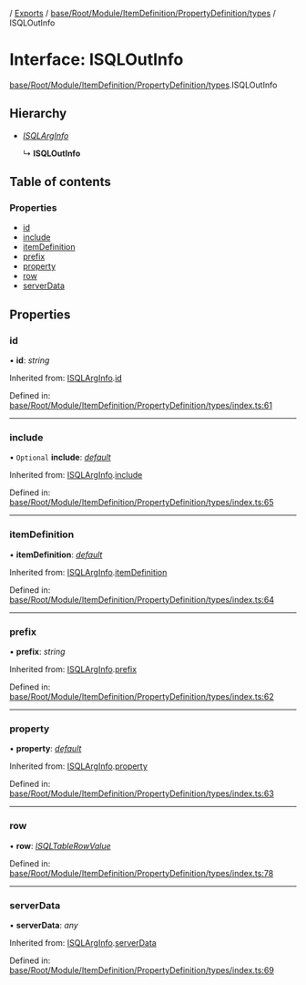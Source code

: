 [](../README.md) / [Exports](../modules.md) / [base/Root/Module/ItemDefinition/PropertyDefinition/types](../modules/base_root_module_itemdefinition_propertydefinition_types.md) / ISQLOutInfo

# Interface: ISQLOutInfo

[base/Root/Module/ItemDefinition/PropertyDefinition/types](../modules/base_root_module_itemdefinition_propertydefinition_types.md).ISQLOutInfo

## Hierarchy

* [*ISQLArgInfo*](base_root_module_itemdefinition_propertydefinition_types.isqlarginfo.md)

  ↳ **ISQLOutInfo**

## Table of contents

### Properties

- [id](base_root_module_itemdefinition_propertydefinition_types.isqloutinfo.md#id)
- [include](base_root_module_itemdefinition_propertydefinition_types.isqloutinfo.md#include)
- [itemDefinition](base_root_module_itemdefinition_propertydefinition_types.isqloutinfo.md#itemdefinition)
- [prefix](base_root_module_itemdefinition_propertydefinition_types.isqloutinfo.md#prefix)
- [property](base_root_module_itemdefinition_propertydefinition_types.isqloutinfo.md#property)
- [row](base_root_module_itemdefinition_propertydefinition_types.isqloutinfo.md#row)
- [serverData](base_root_module_itemdefinition_propertydefinition_types.isqloutinfo.md#serverdata)

## Properties

### id

• **id**: *string*

Inherited from: [ISQLArgInfo](base_root_module_itemdefinition_propertydefinition_types.isqlarginfo.md).[id](base_root_module_itemdefinition_propertydefinition_types.isqlarginfo.md#id)

Defined in: [base/Root/Module/ItemDefinition/PropertyDefinition/types/index.ts:61](https://github.com/onzag/itemize/blob/0569bdf2/base/Root/Module/ItemDefinition/PropertyDefinition/types/index.ts#L61)

___

### include

• `Optional` **include**: [*default*](../classes/base_root_module_itemdefinition_include.default.md)

Inherited from: [ISQLArgInfo](base_root_module_itemdefinition_propertydefinition_types.isqlarginfo.md).[include](base_root_module_itemdefinition_propertydefinition_types.isqlarginfo.md#include)

Defined in: [base/Root/Module/ItemDefinition/PropertyDefinition/types/index.ts:65](https://github.com/onzag/itemize/blob/0569bdf2/base/Root/Module/ItemDefinition/PropertyDefinition/types/index.ts#L65)

___

### itemDefinition

• **itemDefinition**: [*default*](../classes/base_root_module_itemdefinition.default.md)

Inherited from: [ISQLArgInfo](base_root_module_itemdefinition_propertydefinition_types.isqlarginfo.md).[itemDefinition](base_root_module_itemdefinition_propertydefinition_types.isqlarginfo.md#itemdefinition)

Defined in: [base/Root/Module/ItemDefinition/PropertyDefinition/types/index.ts:64](https://github.com/onzag/itemize/blob/0569bdf2/base/Root/Module/ItemDefinition/PropertyDefinition/types/index.ts#L64)

___

### prefix

• **prefix**: *string*

Inherited from: [ISQLArgInfo](base_root_module_itemdefinition_propertydefinition_types.isqlarginfo.md).[prefix](base_root_module_itemdefinition_propertydefinition_types.isqlarginfo.md#prefix)

Defined in: [base/Root/Module/ItemDefinition/PropertyDefinition/types/index.ts:62](https://github.com/onzag/itemize/blob/0569bdf2/base/Root/Module/ItemDefinition/PropertyDefinition/types/index.ts#L62)

___

### property

• **property**: [*default*](../classes/base_root_module_itemdefinition_propertydefinition.default.md)

Inherited from: [ISQLArgInfo](base_root_module_itemdefinition_propertydefinition_types.isqlarginfo.md).[property](base_root_module_itemdefinition_propertydefinition_types.isqlarginfo.md#property)

Defined in: [base/Root/Module/ItemDefinition/PropertyDefinition/types/index.ts:63](https://github.com/onzag/itemize/blob/0569bdf2/base/Root/Module/ItemDefinition/PropertyDefinition/types/index.ts#L63)

___

### row

• **row**: [*ISQLTableRowValue*](sql.isqltablerowvalue.md)

Defined in: [base/Root/Module/ItemDefinition/PropertyDefinition/types/index.ts:78](https://github.com/onzag/itemize/blob/0569bdf2/base/Root/Module/ItemDefinition/PropertyDefinition/types/index.ts#L78)

___

### serverData

• **serverData**: *any*

Inherited from: [ISQLArgInfo](base_root_module_itemdefinition_propertydefinition_types.isqlarginfo.md).[serverData](base_root_module_itemdefinition_propertydefinition_types.isqlarginfo.md#serverdata)

Defined in: [base/Root/Module/ItemDefinition/PropertyDefinition/types/index.ts:69](https://github.com/onzag/itemize/blob/0569bdf2/base/Root/Module/ItemDefinition/PropertyDefinition/types/index.ts#L69)
